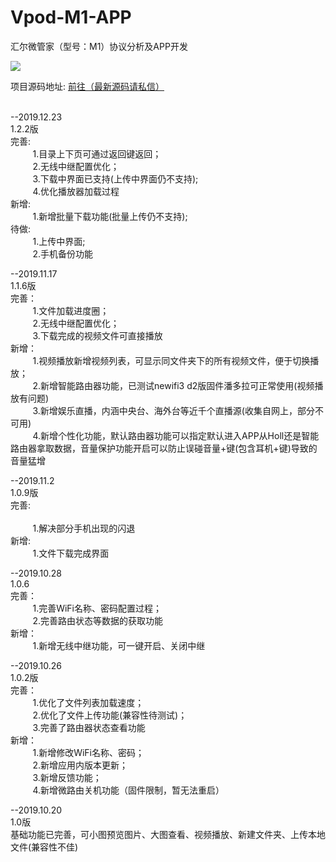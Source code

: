 # Vpod-M1-APP
汇尔微管家（型号：M1）协议分析及APP开发

<img src="https://raw.githubusercontent.com/zouguo-eng/Vpod-M1-APP/master/%E5%85%A5%E6%89%8B%E5%87%86%E5%A4%87/%E5%BE%AE%E7%AE%A1%E5%AE%B6M1-App%E7%BE%A4%E4%BA%8C%E7%BB%B4%E7%A0%81.png">

项目源码地址: <a href="https://github.com/zouguo-eng/WGJRouter"><u>前往（最新源码请私信）</u></a>
<br><br>

--2019.12.23<br>
1.2.2版<br>
完善:<br>
&nbsp;&nbsp;&nbsp;&nbsp;&nbsp;&nbsp;&nbsp;&nbsp; 1.目录上下页可通过返回键返回；<br>
&nbsp;&nbsp;&nbsp;&nbsp;&nbsp;&nbsp;&nbsp;&nbsp; 2.无线中继配置优化；<br>
&nbsp;&nbsp;&nbsp;&nbsp;&nbsp;&nbsp;&nbsp;&nbsp; 3.下载中界面已支持(上传中界面仍不支持);<br>
&nbsp;&nbsp;&nbsp;&nbsp;&nbsp;&nbsp;&nbsp;&nbsp; 4.优化播放器加载过程<br>
新增:<br>
&nbsp;&nbsp;&nbsp;&nbsp;&nbsp;&nbsp;&nbsp;&nbsp; 1.新增批量下载功能(批量上传仍不支持);<br>
待做:<br>
&nbsp;&nbsp;&nbsp;&nbsp;&nbsp;&nbsp;&nbsp;&nbsp; 1.上传中界面;<br>
&nbsp;&nbsp;&nbsp;&nbsp;&nbsp;&nbsp;&nbsp;&nbsp; 2.手机备份功能<br>



--2019.11.17<br>
1.1.6版<br>
完善：<br>
&nbsp;&nbsp;&nbsp;&nbsp;&nbsp;&nbsp;&nbsp;&nbsp; 1.文件加载进度圈；<br>
&nbsp;&nbsp;&nbsp;&nbsp;&nbsp;&nbsp;&nbsp;&nbsp; 2.无线中继配置优化；<br>
&nbsp;&nbsp;&nbsp;&nbsp;&nbsp;&nbsp;&nbsp;&nbsp; 3.下载完成的视频文件可直接播放<br>
新增：<br>
&nbsp;&nbsp;&nbsp;&nbsp;&nbsp;&nbsp;&nbsp;&nbsp; 1.视频播放新增视频列表，可显示同文件夹下的所有视频文件，便于切换播放；<br>
&nbsp;&nbsp;&nbsp;&nbsp;&nbsp;&nbsp;&nbsp;&nbsp; 2.新增智能路由器功能，已测试newifi3 d2版固件潘多拉可正常使用(视频播放有问题)<br>
&nbsp;&nbsp;&nbsp;&nbsp;&nbsp;&nbsp;&nbsp;&nbsp; 3.新增娱乐直播，内涵中央台、海外台等近千个直播源(收集自网上，部分不可用)<br>
&nbsp;&nbsp;&nbsp;&nbsp;&nbsp;&nbsp;&nbsp;&nbsp; 4.新增个性化功能，默认路由器功能可以指定默认进入APP从Holl还是智能路由器拿取数据，音量保护功能开启可以防止误碰音量+键(包含耳机+键)导致的音量猛增<br>


--2019.11.2<br>
1.0.9版<br>
完善:<br><br>
&nbsp;&nbsp;&nbsp;&nbsp;&nbsp;&nbsp;&nbsp;&nbsp; 1.解决部分手机出现的闪退<br>
新增:<br>
&nbsp;&nbsp;&nbsp;&nbsp;&nbsp;&nbsp;&nbsp;&nbsp; 1.文件下载完成界面<br>



--2019.10.28<br>
1.0.6<br>
完善：<br>
&nbsp;&nbsp;&nbsp;&nbsp;&nbsp;&nbsp;&nbsp;&nbsp; 1.完善WiFi名称、密码配置过程；<br>
&nbsp;&nbsp;&nbsp;&nbsp;&nbsp;&nbsp;&nbsp;&nbsp; 2.完善路由状态等数据的获取功能<br>
新增：<br>
&nbsp;&nbsp;&nbsp;&nbsp;&nbsp;&nbsp;&nbsp;&nbsp; 1.新增无线中继功能，可一键开启、关闭中继<br>



--2019.10.26<br>
1.0.2版<br>
完善：<br>
&nbsp;&nbsp;&nbsp;&nbsp;&nbsp;&nbsp;&nbsp;&nbsp; 1.优化了文件列表加载速度；<br>
&nbsp;&nbsp;&nbsp;&nbsp;&nbsp;&nbsp;&nbsp;&nbsp; 2.优化了文件上传功能(兼容性待测试)；<br>
&nbsp;&nbsp;&nbsp;&nbsp;&nbsp;&nbsp;&nbsp;&nbsp; 3.完善了路由器状态查看功能<br>
新增：<br>
&nbsp;&nbsp;&nbsp;&nbsp;&nbsp;&nbsp;&nbsp;&nbsp; 1.新增修改WiFi名称、密码；<br>
&nbsp;&nbsp;&nbsp;&nbsp;&nbsp;&nbsp;&nbsp;&nbsp; 2.新增应用内版本更新；<br>
&nbsp;&nbsp;&nbsp;&nbsp;&nbsp;&nbsp;&nbsp;&nbsp; 3.新增反馈功能；<br>
&nbsp;&nbsp;&nbsp;&nbsp;&nbsp;&nbsp;&nbsp;&nbsp; 4.新增微路由关机功能（固件限制，暂无法重启）<br>



--2019.10.20<br>
1.0版<br>
基础功能已完善，可小图预览图片、大图查看、视频播放、新建文件夹、上传本地文件(兼容性不佳)<br>


